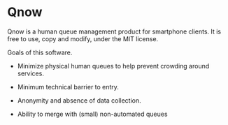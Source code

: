# Qnow

Qnow is a human queue management product for smartphone clients.  It is free to use, copy and modify, under the MIT license.

Goals of this software.

* Minimize physical human queues to help prevent crowding around services.

* Minimum technical barrier to entry.

* Anonymity and absence of data collection.

* Ability to merge with (small) non-automated queues
